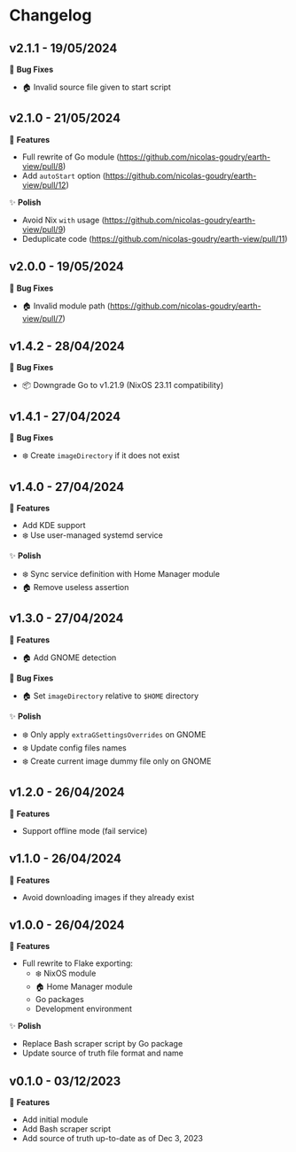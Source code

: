 # Changelog

## v2.1.1 - 19/05/2024

🐞 **Bug Fixes**

- 🏠 Invalid source file given to start script

## v2.1.0 - 21/05/2024

🚀 **Features**

- Full rewrite of Go module (https://github.com/nicolas-goudry/earth-view/pull/8)
- Add `autoStart` option (https://github.com/nicolas-goudry/earth-view/pull/12)

✨ **Polish**

- Avoid Nix `with` usage (https://github.com/nicolas-goudry/earth-view/pull/9)
- Deduplicate code (https://github.com/nicolas-goudry/earth-view/pull/11)

## v2.0.0 - 19/05/2024

🐞 **Bug Fixes**

- 🏠 Invalid module path (https://github.com/nicolas-goudry/earth-view/pull/7)

## v1.4.2 - 28/04/2024

🐞 **Bug Fixes**

- 📦 Downgrade Go to v1.21.9 (NixOS 23.11 compatibility)

## v1.4.1 - 27/04/2024

🐞 **Bug Fixes**

- ❄️ Create `imageDirectory` if it does not exist

## v1.4.0 - 27/04/2024

🚀 **Features**

- Add KDE support
- ❄️ Use user-managed systemd service

✨ **Polish**

- ❄️ Sync service definition with Home Manager module
- 🏠 Remove useless assertion

## v1.3.0 - 27/04/2024

🚀 **Features**

- 🏠 Add GNOME detection

🐞 **Bug Fixes**

- 🏠 Set `imageDirectory` relative to `$HOME` directory

✨ **Polish**

- ❄️ Only apply `extraGSettingsOverrides` on GNOME
- ❄️ Update config files names
- ❄️ Create current image dummy file only on GNOME

## v1.2.0 - 26/04/2024

🚀 **Features**

- Support offline mode (fail service)

## v1.1.0 - 26/04/2024

🚀 **Features**

- Avoid downloading images if they already exist

## v1.0.0 - 26/04/2024

🚀 **Features**

- Full rewrite to Flake exporting:
  - ❄️ NixOS module
  - 🏠 Home Manager module
  - Go packages
  - Development environment

✨ **Polish**

- Replace Bash scraper script by Go package
- Update source of truth file format and name

## v0.1.0 - 03/12/2023

🚀 **Features**

- Add initial module
- Add Bash scraper script
- Add source of truth up-to-date as of Dec 3, 2023
